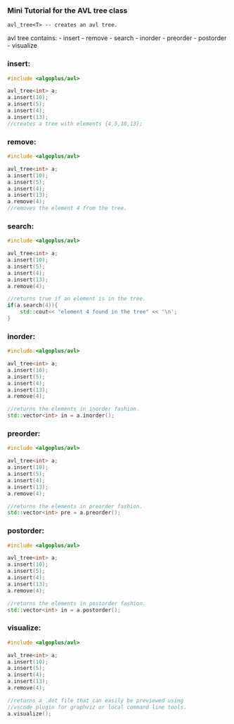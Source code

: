 ### Mini Tutorial for the AVL tree class

    avl_tree<T> -- creates an avl tree.

avl tree contains:
    - insert
    - remove
    - search
    - inorder
    - preorder
    - postorder
    - visualize
  
### **insert**:
```cpp
#include <algoplus/avl>

avl_tree<int> a;
a.insert(10);
a.insert(5);
a.insert(4);
a.insert(13);
//creates a tree with elements {4,5,10,13};
```

### **remove**:
```cpp
#include <algoplus/avl>

avl_tree<int> a;
a.insert(10);
a.insert(5);
a.insert(4);
a.insert(13);
a.remove(4);
//removes the element 4 from the tree.
```

### **search**:
```cpp
#include <algoplus/avl>

avl_tree<int> a;
a.insert(10);
a.insert(5);
a.insert(4);
a.insert(13);
a.remove(4);

//returns true if an element is in the tree.
if(a.search(4)){
    std::cout<< "element 4 found in the tree" << '\n';
}
```

### **inorder**:
```cpp
#include <algoplus/avl>

avl_tree<int> a;
a.insert(10);
a.insert(5);
a.insert(4);
a.insert(13);
a.remove(4);

//returns the elements in inorder fashion.
std::vector<int> in = a.inorder();
```

### **preorder**:
```cpp
#include <algoplus/avl>

avl_tree<int> a;
a.insert(10);
a.insert(5);
a.insert(4);
a.insert(13);
a.remove(4);

//returns the elements in preorder fashion.
std::vector<int> pre = a.preorder();
```

### **postorder**:
```cpp
#include <algoplus/avl>

avl_tree<int> a;
a.insert(10);
a.insert(5);
a.insert(4);
a.insert(13);
a.remove(4);

//returns the elements in postorder fashion.
std::vector<int> in = a.postorder();
```

### **visualize**:
```cpp
#include <algoplus/avl>

avl_tree<int> a;
a.insert(10);
a.insert(5);
a.insert(4);
a.insert(13);
a.remove(4);

//returns a .dot file that can easily be previewed using
//vscode plugin for graphviz or local command line tools.
a.visualize();
```
